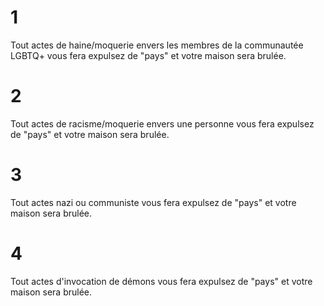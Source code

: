 # 1
Tout actes de haine/moquerie envers les membres de la communautée LGBTQ+ vous fera expulsez de "pays" et votre maison sera brulée.
# 2
Tout actes de racisme/moquerie envers une personne vous fera expulsez de "pays" et votre maison sera brulée.
# 3
Tout actes nazi ou communiste vous fera expulsez de "pays" et votre maison sera brulée.
# 4
Tout actes d'invocation de démons vous fera expulsez de "pays" et votre maison sera brulée.
